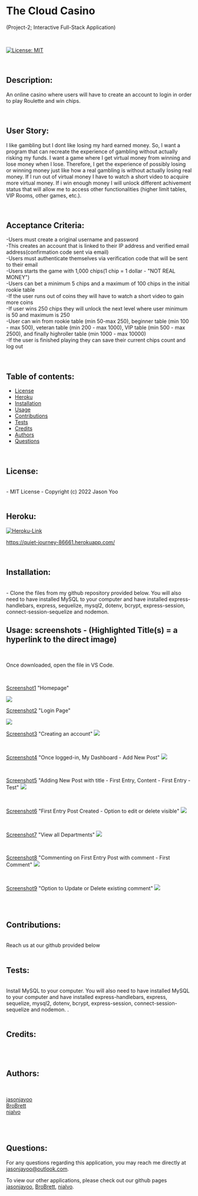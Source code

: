 # The Cloud Casino

(Project-2; Interactive Full-Stack Application)


<br>

[![License: MIT](https://img.shields.io/badge/License-MIT-blue.svg)](https://opensource.org/licenses/MIT)
  
<br>

## Description:

An online casino where users will have to create an account to login in order to play Roulette and win chips. 

<br>

## User Story:

I like gambling but I dont like losing my hard earned money. So, I want a program that can recreate the experience of gambling without actually risking my funds. I want a game where I get virtual money from winning and lose money when I lose. Therefore, I get the experience of possibly losing or winning money just like how a real gambling is without actually losing real money. If I run out of virtual money I have to watch a short video to acquire more virtual money. If i win enough money I will unlock different achivement status that will allow me to access other functionalities (higher limit tables, VIP Rooms, other games, etc.).

<br>

## Acceptance Criteria:

-Users must create a original username and password <br>
-This creates an account that is linked to their IP address and verified email address(confirmation code sent via email) <br>
-Users must authenticate themselves via verification code that will be sent to their email<br>
-Users starts the game with 1,000 chips(1 chip = 1 dollar - "NOT REAL MONEY")<br>
-Users can bet a minimum 5 chips and a maximum of 100 chips in the initial rookie table<br>
-If the user runs out of coins they will have to watch a short video to gain more coins<br>
-If user wins 250 chips they will unlock the next level where user minimum is 50 and maximum is 250<br>
-User can win from rookie table (min 50-max 250), beginner table (min 100 - max 500), veteran table (min 200 - max 1000), VIP table (min 500 - max 2500), and finally highroller table (min 1000 - max 10000)<br>
-If the user is finished playing they can save their current chips count and log out<br>

<br>

## Table of contents:

  * [License](#license)
  * [Heroku](#heroku)
  * [Installation](#installation)
  * [Usage](#usage)
  * [Contributions](#contributions)
  * [Tests](#tests)
  * [Credits](#credits)
  * [Authors](#authors)
  * [Questions](#questions)

<br>
  
## License:
<br>
      -  MIT License - Copyright (c) 2022 Jason Yoo

<br>
<br>

## Heroku:

[![Heroku-Link](images/herokuscreenshot.png)](https://quiet-journey-86661.herokuapp.com/)

https://quiet-journey-86661.herokuapp.com/
  
<br>

## Installation:
<br>
      -  Clone the files from my github repository provided below. You will also need to have installed MySQL to your computer and have installed express-handlebars, express, sequelize, mysql2, dotenv, bcrypt, express-session, connect-session-sequelize and nodemon. 

<br>
  
## Usage: screenshots - (Highlighted Title(s) = a hyperlink to the direct image)

<br>

Once downloaded, open the file in VS Code.

<br>
  

[Screenshot1](images/Screenshot1.png)  "Homepage"

<img src="images/Screenshot1.png">


[Screenshot2](images/Screenshot2.png)  "Login Page"

<img src="images/Screenshot2.png">

<br>

[Screenshot3](images/Screenshot3.png)  "Creating an account"
<img src="images/Screenshot3.png">

<br>

[Screenshot4](images/Screenshot4.png)  "Once logged-in, My Dashboard - Add New Post"
<img src="images/Screenshot4.png">

<br>

[Screenshot5](images/Screenshot5.png)  "Adding New Post with title - First Entry, Content - First Entry - Test"
<img src="images/Screenshot5.png">

<br>

[Screenshot6](images/Screenshot6.png)  "First Entry Post Created - Option to edit or delete visible"
<img src="images/Screenshot6.png">

<br>

[Screenshot7](images/Screenshot7.png)  "View all Departments"
<img src="images/Screenshot7.png">

<br>

[Screenshot8](images/Screenshot8.png)  "Commenting on First Entry Post with comment - First Comment"
<img src="images/Screenshot8.png">

<br>

[Screenshot9](images/Screenshot9.png)  "Option to Update or Delete existing comment"
<img src="images/Screenshot9.png">

<br>
<br>

  
## Contributions:
<br>
Reach us at our github provided below

<br>
<br>
  
## Tests: 
<br>
Install MySQL to your computer. You will also need to have installed MySQL to your computer and have installed express-handlebars, express, sequelize, mysql2, dotenv, bcrypt, express-session, connect-session-sequelize and nodemon. .
  
<br>
<br>

## Credits:
<br>


<br>

## Authors:

<br>

[jasonjayoo](https://github.com/jasonjayoo)<br> [BroBrett](https://github.com/BroBrett)<br> [nialvo](https://github.com/nialvo)
  
<br>
<br>

## Questions:

  For any questions regarding this application, you may reach me directly at jasonjayoo@outlook.com.

  To view our other applications, please check out our github pages [jasonjayoo](https://github.com/jasonjayoo), [BroBrett](https://github.com/BroBrett), [nialvo](https://github.com/nialvo).



